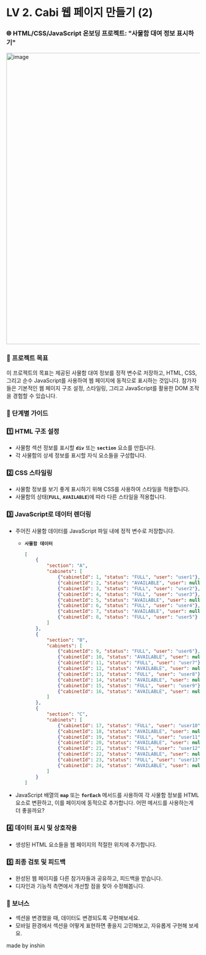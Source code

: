 # LV 2. Cabi 웹 페이지 만들기 (2)

### **🌐 HTML/CSS/JavaScript 온보딩 프로젝트: "사물함 대여 정보 표시하기"**

<img width="759" alt="image" src="https://github.com/42cabi/on-boarding/assets/72684256/e4f7bc1f-34e3-4ef5-aae3-3738af2d9b3f">

### 🎯 프로젝트 목표

이 프로젝트의 목표는 제공된 사물함 대여 정보를 정적 변수로 저장하고, HTML, CSS, 그리고 순수 JavaScript를 사용하여 웹 페이지에 동적으로 표시하는 것입니다. 참가자들은 기본적인 웹 페이지 구조 설정, 스타일링, 그리고 JavaScript를 활용한 DOM 조작을 경험할 수 있습니다.

### 📐 단계별 가이드

### **1️⃣ HTML 구조 설정**

- 사물함 섹션 정보를 표시할 **`div`** 또는 **`section`** 요소를 만듭니다.
- 각 사물함의 상세 정보를 표시할 자식 요소들을 구성합니다.

### **2️⃣ CSS 스타일링**

- 사물함 정보를 보기 좋게 표시하기 위해 CSS를 사용하여 스타일을 적용합니다.
- 사물함의 상태(**`FULL`**, **`AVAILABLE`**)에 따라 다른 스타일을 적용합니다.

### **3️⃣ JavaScript로 데이터 렌더링**

- 주어진 사물함 데이터를 JavaScript 파일 내에 정적 변수로 저장합니다.
    - **`사물함 데이터`**

        ```json
        [
            {
                "section": "A",
                "cabinets": [
                    {"cabinetId": 1, "status": "FULL", "user": "user1"},
                    {"cabinetId": 2, "status": "AVAILABLE", "user": null},
                    {"cabinetId": 3, "status": "FULL", "user": "user2"},
                    {"cabinetId": 4, "status": "FULL", "user": "user3"},
                    {"cabinetId": 5, "status": "AVAILABLE", "user": null},
                    {"cabinetId": 6, "status": "FULL", "user": "user4"},
                    {"cabinetId": 7, "status": "AVAILABLE", "user": null},
                    {"cabinetId": 8, "status": "FULL", "user": "user5"}
                ]
            },
            {
                "section": "B",
                "cabinets": [
                    {"cabinetId": 9, "status": "FULL", "user": "user6"},
                    {"cabinetId": 10, "status": "AVAILABLE", "user": null},
                    {"cabinetId": 11, "status": "FULL", "user": "user7"},
                    {"cabinetId": 12, "status": "AVAILABLE", "user": null},
                    {"cabinetId": 13, "status": "FULL", "user": "user8"},
                    {"cabinetId": 14, "status": "AVAILABLE", "user": null},
                    {"cabinetId": 15, "status": "FULL", "user": "user9"},
                    {"cabinetId": 16, "status": "AVAILABLE", "user": null}
                ]
            },
            {
                "section": "C",
                "cabinets": [
                    {"cabinetId": 17, "status": "FULL", "user": "user10"},
                    {"cabinetId": 18, "status": "AVAILABLE", "user": null},
                    {"cabinetId": 19, "status": "FULL", "user": "user11"},
                    {"cabinetId": 20, "status": "AVAILABLE", "user": null},
                    {"cabinetId": 21, "status": "FULL", "user": "user12"},
                    {"cabinetId": 22, "status": "AVAILABLE", "user": null},
                    {"cabinetId": 23, "status": "FULL", "user": "user13"},
                    {"cabinetId": 24, "status": "AVAILABLE", "user": null}
                ]
            }
        ]
        ```

- JavaScript 배열의 **`map`** 또는 **`forEach`** 메서드를 사용하여 각 사물함 정보를 HTML 요소로 변환하고, 이를 페이지에 동적으로 추가합니다. 어떤 메서드를 사용하는게 더 좋을까요?

### **4️⃣ 데이터 표시 및 상호작용**

- 생성된 HTML 요소들을 웹 페이지의 적절한 위치에 추가합니다.

### **5️⃣ 최종 검토 및 피드백**

- 완성된 웹 페이지를 다른 참가자들과 공유하고, 피드백을 받습니다.
- 디자인과 기능적 측면에서 개선할 점을 찾아 수정해봅니다.

### 📝 보너스

- 섹션을 변경했을 때, 데이터도 변경되도록 구현해보세요.
- 모바일 환경에서 섹션을 어떻게 표현하면 좋을지 고민해보고, 자유롭게 구현해 보세요.

made by inshin
